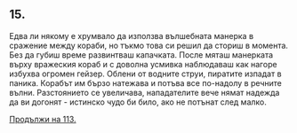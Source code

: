 ## 15.

Едва ли някому е хрумвало да използва вълшебната манерка в
сражение между кораби, но тъкмо това си решил да сториш в
момента. Без да губиш време развинтваш капачката. После мяташ
манерката върху вражеския кораб и с доволна усмивка наблюдаваш
как нагоре избухва огромен гейзер. Облени от водните струи,
пиратите изпадат в паника. Корабът им бързо натежава и потъва все
по-надолу в речните вълни. Разстоянието се увеличава, нападателите
вече нямат надежда да ви догонят - истинско чудо би било, ако не
потънат след малко.

[Продължи на 113.](./113)
